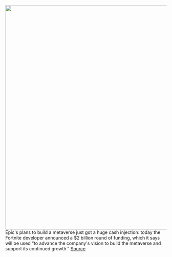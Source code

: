 <img src='https://cdn.vox-cdn.com/thumbor/9MTI07RwqI39Pz4y-OoxnBYLo1Q=/0x0:3840x2160/1200x800/filters:focal(430x991:1044x1605)/cdn.vox-cdn.com/uploads/chorus_image/image/70735497/Fortnite_20210912161644.0.jpg' width='700px' /><br/>
Epic's plans to build a metaverse just got a huge cash injection: today the Fortnite developer announced a $2 billion round of funding, which it says will be used “to advance the company's vision to build the metaverse and support its continued growth.”
<a href='https://www.theverge.com/2022/4/11/23020134/epic-2-billion-funding-metaverse-sony-lego'> Source <a/>